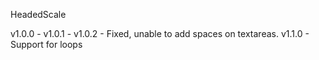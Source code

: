 HeadedScale

v1.0.0 -
  v1.0.1 -
  v1.0.2 - Fixed, unable to add spaces on textareas.
v1.1.0 - Support for loops
